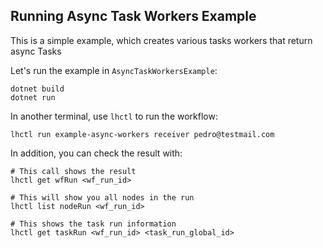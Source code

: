 ## Running Async Task Workers Example

This is a simple example, which creates various tasks workers that return async Tasks


Let's run the example in `AsyncTaskWorkersExample`:

```
dotnet build
dotnet run
```

In another terminal, use `lhctl` to run the workflow:

```
lhctl run example-async-workers receiver pedro@testmail.com
```

In addition, you can check the result with:

```
# This call shows the result
lhctl get wfRun <wf_run_id>

# This will show you all nodes in the run
lhctl list nodeRun <wf_run_id>

# This shows the task run information
lhctl get taskRun <wf_run_id> <task_run_global_id>
```
